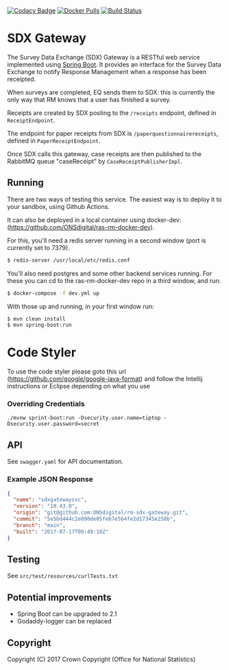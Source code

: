 [![Codacy Badge](https://api.codacy.com/project/badge/Grade/e62c6d31e0ec427e9e1c303d6c7dd744)](https://www.codacy.com/app/sdcplatform/rm-sdx-gateway?utm_source=github.com&amp;utm_medium=referral&amp;utm_content=ONSdigital/rm-sdx-gateway&amp;utm_campaign=Badge_Grade) [![Docker Pulls](https://img.shields.io/docker/pulls/sdcplatform/sdx-gateway.svg)]()
[![Build Status](https://travis-ci.org/ONSdigital/rm-sdx-gateway.svg?branch=main)](https://travis-ci.org/ONSdigital/rm-sdx-gateway)

# SDX Gateway
The Survey Data Exchange (SDX) Gateway is a RESTful web service implemented using [Spring Boot](http://projects.spring.io/spring-boot/). It provides an interface for the Survey Data Exchange to notify Response Management when a response has been receipted.

When surveys are completed, EQ sends them to SDX: this is currently the only way that RM knows that a user has finished a survey.

Receipts are created by SDX posting to the `/receipts` endpoint, defined in `ReceiptEndpoint`.

The endpoint for paper receipts from SDX is `/paperquestionnairereceipts`, defined in `PaperReceiptEndpoint`.

Once SDX calls this gateway, case receipts are then published to the RabbitMQ queue "caseReceipt" by `CaseReceiptPublisherImpl`.

## Running

There are two ways of testing this service. The easiest way is to deploy it to your sandbox, using Github Actions.

It can also be deployed in a local container using docker-dev: (https://github.com/ONSdigital/ras-rm-docker-dev).

For this, you'll need a redis server running in a second window (port is currently set to 7379). 
```bash
$ redis-server /usr/local/etc/redis.conf
```
You'll also need postgres and some other backend services running. For these you can cd to the ras-rm-docker-dev repo in a third window, and run:
```bash
$ docker-compose -f dev.yml up
```
With those up and running, in your first window run:
```bash
$ mvn clean install
$ mvn spring-boot:run
```

# Code Styler
To use the code styler please goto this url (https://github.com/google/google-java-format) and follow the Intellij instructions or Eclipse depending on what you use

### Overriding Credentials

    ./mvnw sprint-boot:run -Dsecurity.user.name=tiptop -Dsecurity.user.password=secret

## API
See `swagger.yaml` for API documentation.

### Example JSON Response
```json
{
  "name": "sdxgatewaysvc",
  "version": "10.43.0",
  "origin": "git@github.com:ONSdigital/rm-sdx-gateway.git",
  "commit": "5e5bd444c2e890de05feb7e564fe2d17345e258b",
  "branch": "main",
  "built": "2017-07-17T09:49:18Z"
}
```

## Testing
See `src/test/resources/curlTests.txt`

## Potential improvements
- Spring Boot can be upgraded to 2.1
- Godaddy-logger can be replaced

## Copyright
Copyright (C) 2017 Crown Copyright (Office for National Statistics)
